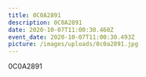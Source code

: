 ```yaml
---
title: 0C0A2891
description: 0C0A2891
date: 2020-10-07T11:00:30.460Z
event_date: 2020-10-07T11:00:30.493Z
picture: /images/uploads/0c0a2891.jpg
---
```

0C0A2891